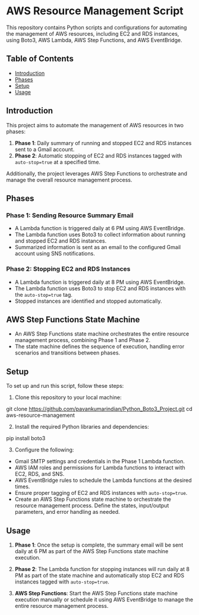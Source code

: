 # AWS Resource Management Script

This repository contains Python scripts and configurations for automating the management of AWS resources, including EC2 and RDS instances, using Boto3, AWS Lambda, AWS Step Functions, and AWS EventBridge.

## Table of Contents
- [Introduction](#introduction)
- [Phases](#phases)
- [Setup](#setup)
- [Usage](#usage)

## Introduction

This project aims to automate the management of AWS resources in two phases:
1. **Phase 1**: Daily summary of running and stopped EC2 and RDS instances sent to a Gmail account.
2. **Phase 2**: Automatic stopping of EC2 and RDS instances tagged with `auto-stop=true` at a specified time.

Additionally, the project leverages AWS Step Functions to orchestrate and manage the overall resource management process.

## Phases

### Phase 1: Sending Resource Summary Email

- A Lambda function is triggered daily at 6 PM using AWS EventBridge.
- The Lambda function uses Boto3 to collect information about running and stopped EC2 and RDS instances.
- Summarized information is sent as an email to the configured Gmail account using SNS notifications.

### Phase 2: Stopping EC2 and RDS Instances

- A Lambda function is triggered daily at 8 PM using AWS EventBridge.
- The Lambda function uses Boto3 to stop EC2 and RDS instances with the `auto-stop=true` tag.
- Stopped instances are identified and stopped automatically.

## AWS Step Functions State Machine

- An AWS Step Functions state machine orchestrates the entire resource management process, combining Phase 1 and Phase 2.
- The state machine defines the sequence of execution, handling error scenarios and transitions between phases.

## Setup

To set up and run this script, follow these steps:

1. Clone this repository to your local machine:


git clone https://github.com/pavankumarindian/Python_Boto3_Project.git
cd aws-resource-management


2. Install the required Python libraries and dependencies:

pip install boto3



3. Configure the following:
- Gmail SMTP settings and credentials in the Phase 1 Lambda function.
- AWS IAM roles and permissions for Lambda functions to interact with EC2, RDS, and SNS.
- AWS EventBridge rules to schedule the Lambda functions at the desired times.
- Ensure proper tagging of EC2 and RDS instances with `auto-stop=true`.
- Create an AWS Step Functions state machine to orchestrate the resource management process. Define the states, input/output parameters, and error handling as needed.

## Usage

1. **Phase 1**: Once the setup is complete, the summary email will be sent daily at 6 PM as part of the AWS Step Functions state machine execution.

2. **Phase 2**: The Lambda function for stopping instances will run daily at 8 PM as part of the state machine and automatically stop EC2 and RDS instances tagged with `auto-stop=true`.

3. **AWS Step Functions**: Start the AWS Step Functions state machine execution manually or schedule it using AWS EventBridge to manage the entire resource management process.

